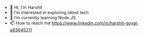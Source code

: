 - 👋 Hi, I’m Harshit
- 👀 I’m interested in exploring latest tech 
- 🌱 I’m currently learning Node JS
- 📫 How to reach me https://www.linkedin.com/in/harshit-goyal-a83645211
<!--- 💞️ I’m looking to collaborate on ... --->

<!---
7harshit20/7harshit20 is a ✨ special ✨ repository because its `README.md` (this file) appears on your GitHub profile.
You can click the Preview link to take a look at your changes.
--->
